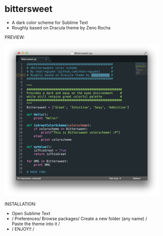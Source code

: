 bittersweet
===========

+ A dark color scheme for Sublime Text
+ Roughly based on Dracula theme by Zeno Rocha

PREVIEW:

![alt tag](https://raw.githubusercontent.com/nhat-nguyen/bittersweet/master/preview.png)


INSTALLATION:
  + Open Sublime Text
  + / Preferences/ Browse packages/ Create a new folder (any name) / Paste the theme into it /
  + / ENJOY!! /
